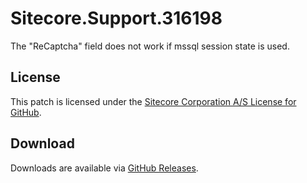 # Sitecore.Support.316198
The &quot;ReCaptcha&quot; field does not work if mssql session state is used.

## License  
This patch is licensed under the [Sitecore Corporation A/S License for GitHub](https://github.com/sitecoresupport/Sitecore.Support.316198/blob/master/LICENSE).  

## Download  
Downloads are available via [GitHub Releases](https://github.com/sitecoresupport/Sitecore.Support.316198/releases).  
